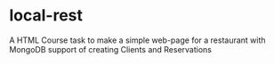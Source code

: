 # local-rest

A HTML Course task to make a simple web-page for a restaurant with MongoDB support of creating Clients and Reservations

